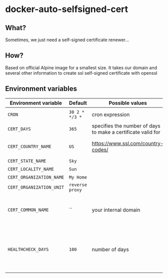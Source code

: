 # docker-auto-selfsigned-cert

## What?

Sometimes, we just need a self-signed certificate renewer...

## How?

Based on official Alpine image for a smallest size.
It takes our domain and several other information to create ssl self-signed certificate with openssl

## Environment variables

| Environment variable | Default | Possible values | Description |
| --- | --- | --- | --- |
| `CRON` | `30 2 * */3 *` | cron expression | regeneration period |
| `CERT_DAYS` | `365` | specifies the number of days to make a certificate valid for | cetificate lifetimes |
| `CERT_COUNTRY_NAME` | `US` | https://www.ssl.com/country-codes/ | The two-letter country code |
| `CERT_STATE_NAME` | `Sky` | | free string |
| `CERT_LOCALITY_NAME` | `Sun` | | free string |
| `CERT_ORGANIZATION_NAME` | `My Home` | | free string |
| `CERT_ORGANIZATION_UNIT` | `reverse proxy` | | free string |
| `CERT_COMMON_NAME` | `` | your internal domain | MANDATORY certificate is based on your "root" domain |
| `HEALTHCHECK_DAYS` | `100` | number of days | become unhealthly when certificate validation expire after them |

